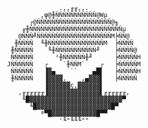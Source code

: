 <center>
<pre>
                .,,╓╓,,.                                    
           ,φ@╫ÑÑÑÑÑÑÑÑÑÑÑ@Wµ                               
        ┌@ÑÑÑÑÑÑÑÑÑÑÑÑÑÑÑÑÑÑÑÑ@╖                            
      ╓╫ÑÑÑÑÑÑÑÑÑÑÑÑÑÑÑÑÑÑÑÑÑÑÑÑÑµ                          
     @ÑÑÑ╝ÑÑÑÑÑÑÑÑÑÑÑÑÑÑÑÑÑÑÑÑM╞ÑÑ@                         
    ╫ÑÑÑÑ  ╙╫ÑÑÑÑÑÑÑÑÑÑÑÑÑÑÑM  ╞ÑÑÑÑ                        
   ╫ÑÑÑÑÑ    ╙╫ÑÑÑÑÑÑÑÑÑÑÑ╜    ╞ÑÑÑÑ@                       
   ÑÑÑÑÑÑ      ²╫ÑÑÑÑÑÑ╫╜      ╞ÑÑÑÑÑH                      
  JÑÑÑÑÑÑ   ┌    `╫ÑÑM`    ┌   ╞ÑÑÑÑÑM                      
   ÑÑÑÑÑÑ   ▐▓▄    ``    ▄█▌   ╞ÑÑÑÑÑH                      
   ╫ÑÑÑÑÑ   ▐▓▓▓▓,    ,▄▓▓▓▌   ╞ÑÑÑÑÑ                       
            ▐▓▓▓▓▓▓ç,▓▓▓▓▓▓▌                                
     ,╓╓╓╓╓╓▐▓▓▓▓▓▓▓▓▓▓▓▓▓▓▌╓╓╓╓╓╓,                         
      ╙█▓▓▓▓▓▓▓▓▓▓▓▓▓▓▓▓▓▓▓▓▓▓▓▓▓▀                          
        ╙█▓▓▓▓▓▓▓▓▓▓▓▓▓▓▓▓▓▓▓▓█▀                            
           ª▀█▓▓▓▓▓▓▓▓▓▓▓▓█▀▀                               
                '╙"╙╙╙""                                    
</pre>
</center>
